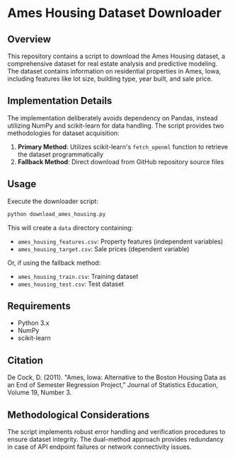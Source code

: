 # Ames Housing Dataset Downloader

## Overview
This repository contains a script to download the Ames Housing dataset, a comprehensive dataset for real estate analysis and predictive modeling. The dataset contains information on residential properties in Ames, Iowa, including features like lot size, building type, year built, and sale price.

## Implementation Details
The implementation deliberately avoids dependency on Pandas, instead utilizing NumPy and scikit-learn for data handling. The script provides two methodologies for dataset acquisition:

1. **Primary Method**: Utilizes scikit-learn's `fetch_openml` function to retrieve the dataset programmatically
2. **Fallback Method**: Direct download from GitHub repository source files

## Usage
Execute the downloader script:

```bash
python download_ames_housing.py
```

This will create a `data` directory containing:
- `ames_housing_features.csv`: Property features (independent variables)
- `ames_housing_target.csv`: Sale prices (dependent variable)

Or, if using the fallback method:
- `ames_housing_train.csv`: Training dataset
- `ames_housing_test.csv`: Test dataset

## Requirements
- Python 3.x
- NumPy
- scikit-learn

## Citation
De Cock, D. (2011). "Ames, Iowa: Alternative to the Boston Housing Data as an End of Semester Regression Project," Journal of Statistics Education, Volume 19, Number 3.

## Methodological Considerations
The script implements robust error handling and verification procedures to ensure dataset integrity. The dual-method approach provides redundancy in case of API endpoint failures or network connectivity issues. 